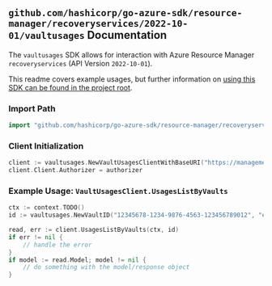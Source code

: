 
## `github.com/hashicorp/go-azure-sdk/resource-manager/recoveryservices/2022-10-01/vaultusages` Documentation

The `vaultusages` SDK allows for interaction with Azure Resource Manager `recoveryservices` (API Version `2022-10-01`).

This readme covers example usages, but further information on [using this SDK can be found in the project root](https://github.com/hashicorp/go-azure-sdk/tree/main/docs).

### Import Path

```go
import "github.com/hashicorp/go-azure-sdk/resource-manager/recoveryservices/2022-10-01/vaultusages"
```


### Client Initialization

```go
client := vaultusages.NewVaultUsagesClientWithBaseURI("https://management.azure.com")
client.Client.Authorizer = authorizer
```


### Example Usage: `VaultUsagesClient.UsagesListByVaults`

```go
ctx := context.TODO()
id := vaultusages.NewVaultID("12345678-1234-9876-4563-123456789012", "example-resource-group", "vaultValue")

read, err := client.UsagesListByVaults(ctx, id)
if err != nil {
	// handle the error
}
if model := read.Model; model != nil {
	// do something with the model/response object
}
```
